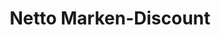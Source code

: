 ---
title: "Netto Marken-Discount"
url: /hansestadt-kyritz/netto-marken-discount/
shop: Supermarkt
---